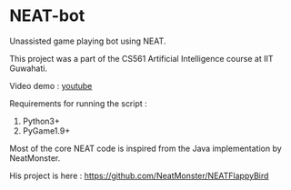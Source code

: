 # NEAT-bot
Unassisted game playing bot using NEAT.

This project was a part of the CS561 Artificial Intelligence course at IIT Guwahati.

Video demo : <a href="https://www.youtube.com/watch?v=RsuPtCvKYCE" target="_blank"> youtube </a>

Requirements for running the script :

 1. Python3+
 2. PyGame1.9+

Most of the core NEAT code is inspired from the Java implementation by NeatMonster.

His project is here : https://github.com/NeatMonster/NEATFlappyBird

